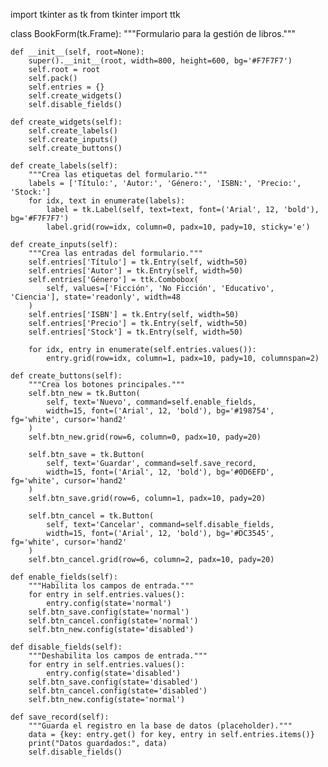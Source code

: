 import tkinter as tk
from tkinter import ttk


class BookForm(tk.Frame):
    """Formulario para la gestión de libros."""

    def __init__(self, root=None):
        super().__init__(root, width=800, height=600, bg='#F7F7F7')
        self.root = root
        self.pack()
        self.entries = {}
        self.create_widgets()
        self.disable_fields()

    def create_widgets(self):
        self.create_labels()
        self.create_inputs()
        self.create_buttons()

    def create_labels(self):
        """Crea las etiquetas del formulario."""
        labels = ['Título:', 'Autor:', 'Género:', 'ISBN:', 'Precio:', 'Stock:']
        for idx, text in enumerate(labels):
            label = tk.Label(self, text=text, font=('Arial', 12, 'bold'), bg='#F7F7F7')
            label.grid(row=idx, column=0, padx=10, pady=10, sticky='e')

    def create_inputs(self):
        """Crea las entradas del formulario."""
        self.entries['Título'] = tk.Entry(self, width=50)
        self.entries['Autor'] = tk.Entry(self, width=50)
        self.entries['Género'] = ttk.Combobox(
            self, values=['Ficción', 'No Ficción', 'Educativo', 'Ciencia'], state='readonly', width=48
        )
        self.entries['ISBN'] = tk.Entry(self, width=50)
        self.entries['Precio'] = tk.Entry(self, width=50)
        self.entries['Stock'] = tk.Entry(self, width=50)

        for idx, entry in enumerate(self.entries.values()):
            entry.grid(row=idx, column=1, padx=10, pady=10, columnspan=2)

    def create_buttons(self):
        """Crea los botones principales."""
        self.btn_new = tk.Button(
            self, text='Nuevo', command=self.enable_fields,
            width=15, font=('Arial', 12, 'bold'), bg='#198754', fg='white', cursor='hand2'
        )
        self.btn_new.grid(row=6, column=0, padx=10, pady=20)

        self.btn_save = tk.Button(
            self, text='Guardar', command=self.save_record,
            width=15, font=('Arial', 12, 'bold'), bg='#0D6EFD', fg='white', cursor='hand2'
        )
        self.btn_save.grid(row=6, column=1, padx=10, pady=20)

        self.btn_cancel = tk.Button(
            self, text='Cancelar', command=self.disable_fields,
            width=15, font=('Arial', 12, 'bold'), bg='#DC3545', fg='white', cursor='hand2'
        )
        self.btn_cancel.grid(row=6, column=2, padx=10, pady=20)

    def enable_fields(self):
        """Habilita los campos de entrada."""
        for entry in self.entries.values():
            entry.config(state='normal')
        self.btn_save.config(state='normal')
        self.btn_cancel.config(state='normal')
        self.btn_new.config(state='disabled')

    def disable_fields(self):
        """Deshabilita los campos de entrada."""
        for entry in self.entries.values():
            entry.config(state='disabled')
        self.btn_save.config(state='disabled')
        self.btn_cancel.config(state='disabled')
        self.btn_new.config(state='normal')

    def save_record(self):
        """Guarda el registro en la base de datos (placeholder)."""
        data = {key: entry.get() for key, entry in self.entries.items()}
        print("Datos guardados:", data)
        self.disable_fields()
